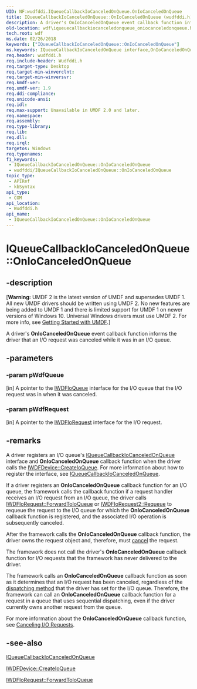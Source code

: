 ```yaml
---
UID: NF:wudfddi.IQueueCallbackIoCanceledOnQueue.OnIoCanceledOnQueue
title: IQueueCallbackIoCanceledOnQueue::OnIoCanceledOnQueue (wudfddi.h)
description: A driver's OnIoCanceledOnQueue event callback function informs the driver that an I/O request was canceled while it was in an I/O queue.
old-location: wdf\iqueuecallbackiocanceledonqueue_oniocanceledonqueue.htm
tech.root: wdf
ms.date: 02/26/2018
keywords: ["IQueueCallbackIoCanceledOnQueue::OnIoCanceledOnQueue"]
ms.keywords: IQueueCallbackIoCanceledOnQueue interface,OnIoCanceledOnQueue method, IQueueCallbackIoCanceledOnQueue.OnIoCanceledOnQueue, IQueueCallbackIoCanceledOnQueue::OnIoCanceledOnQueue, OnIoCanceledOnQueue, OnIoCanceledOnQueue method, OnIoCanceledOnQueue method,IQueueCallbackIoCanceledOnQueue interface, UMDFQueueObjectRef_e80a1257-b51e-46f8-8e9f-0fff3b830587.xml, umdf.iqueuecallbackiocanceledonqueue_oniocanceledonqueue, wdf.iqueuecallbackiocanceledonqueue_oniocanceledonqueue, wudfddi/IQueueCallbackIoCanceledOnQueue::OnIoCanceledOnQueue
req.header: wudfddi.h
req.include-header: Wudfddi.h
req.target-type: Desktop
req.target-min-winverclnt: 
req.target-min-winversvr: 
req.kmdf-ver: 
req.umdf-ver: 1.9
req.ddi-compliance: 
req.unicode-ansi: 
req.idl: 
req.max-support: Unavailable in UMDF 2.0 and later.
req.namespace: 
req.assembly: 
req.type-library: 
req.lib: 
req.dll: 
req.irql: 
targetos: Windows
req.typenames: 
f1_keywords:
 - IQueueCallbackIoCanceledOnQueue::OnIoCanceledOnQueue
 - wudfddi/IQueueCallbackIoCanceledOnQueue::OnIoCanceledOnQueue
topic_type:
 - APIRef
 - kbSyntax
api_type:
 - COM
api_location:
 - Wudfddi.h
api_name:
 - IQueueCallbackIoCanceledOnQueue::OnIoCanceledOnQueue
---
```


# IQueueCallbackIoCanceledOnQueue::OnIoCanceledOnQueue


## -description

<p class="CCE_Message">[<b>Warning:</b> UMDF 2 is the latest version of UMDF and supersedes UMDF 1.  All new UMDF drivers should be written using UMDF 2.  No new features are being added to UMDF 1 and there is limited support for UMDF 1 on newer versions of Windows 10.  Universal Windows drivers must use UMDF 2.  For more info, see <a href="/windows-hardware/drivers/wdf/getting-started-with-umdf-version-2">Getting Started with UMDF</a>.]

A driver's <b>OnIoCanceledOnQueue</b> event callback function informs the driver that an I/O request was canceled while it was in an I/O queue.

## -parameters

### -param pWdfQueue 

[in]
A pointer to the <a href="/windows-hardware/drivers/ddi/wudfddi/nn-wudfddi-iwdfioqueue">IWDFIoQueue</a> interface for the I/O queue that the I/O request was in when it was canceled.

### -param pWdfRequest 

[in]
A pointer to the <a href="/windows-hardware/drivers/ddi/wudfddi/nn-wudfddi-iwdfiorequest">IWDFIoRequest</a> interface for the I/O request.

## -remarks

A driver registers an I/O queue's <a href="/windows-hardware/drivers/ddi/wudfddi/nn-wudfddi-iqueuecallbackiocanceledonqueue">IQueueCallbackIoCanceledOnQueue</a> interface and <b>OnIoCanceledOnQueue</b> callback function when the driver calls the <a href="/windows-hardware/drivers/ddi/wudfddi/nf-wudfddi-iwdfdevice-createioqueue">IWDFDevice::CreateIoQueue</a>. For more information about how to register the interface, see <a href="/windows-hardware/drivers/ddi/wudfddi/nn-wudfddi-iqueuecallbackiocanceledonqueue">IQueueCallbackIoCanceledOnQueue</a>.

If a driver registers an <b>OnIoCanceledOnQueue</b> callback function for an I/O queue, the framework calls the callback function if a request handler receives an I/O request from an I/O queue, the driver calls <a href="/windows-hardware/drivers/ddi/wudfddi/nf-wudfddi-iwdfiorequest-forwardtoioqueue">IWDFIoRequest::ForwardToIoQueue</a> or <a href="/windows-hardware/drivers/ddi/wudfddi/nf-wudfddi-iwdfiorequest2-requeue">IWDFIoRequest2::Requeue</a> to requeue the request to the I/O queue for which the <b>OnIoCanceledOnQueue</b> callback function is registered, and the associated I/O operation is subsequently canceled.

After the framework calls the <b>OnIoCanceledOnQueue</b> callback function, the driver owns the request object and, therefore, must <a href="/windows-hardware/drivers/wdf/canceling-i-o-requests">cancel</a> the request.

The framework does not call the driver's <b>OnIoCanceledOnQueue</b> callback function for I/O requests that the framework has never delivered to the driver.

The framework calls an <b>OnIoCanceledOnQueue</b> callback function as soon as it determines that an I/O request has been canceled, regardless of the <a href="/windows-hardware/drivers/wdf/configuring-dispatch-mode-for-an-i-o-queue">dispatching method</a> that the driver has set for the I/O queue. Therefore, the framework can call an <b>OnIoCanceledOnQueue</b> callback function for a request in a queue that uses sequential dispatching, even if the driver currently owns another request from the queue.

For more information about the <b>OnIoCanceledOnQueue</b> callback function, see <a href="/windows-hardware/drivers/wdf/canceling-i-o-requests">Canceling I/O Requests</a>.

## -see-also

<a href="/windows-hardware/drivers/ddi/wudfddi/nn-wudfddi-iqueuecallbackiocanceledonqueue">IQueueCallbackIoCanceledOnQueue</a>



<a href="/windows-hardware/drivers/ddi/wudfddi/nf-wudfddi-iwdfdevice-createioqueue">IWDFDevice::CreateIoQueue</a>



<a href="/windows-hardware/drivers/ddi/wudfddi/nf-wudfddi-iwdfiorequest-forwardtoioqueue">IWDFIoRequest::ForwardToIoQueue</a>

